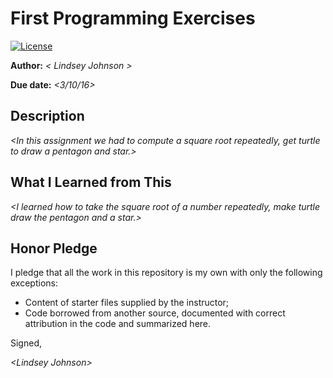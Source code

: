 # First Programming Exercises

 [![License](http://img.shields.io/badge/license-MIT-blue.svg)](http://en.wikipedia.org/wiki/MIT_License)

**Author:** _\< Lindsey Johnson \>_

**Due date:** _\<3/10/16\>_

## Description

_\<In this assignment we had to compute a square root repeatedly, get turtle to draw a pentagon and star.\>_

## What I Learned from This

_\<I learned how to take the square root of a number repeatedly, make turtle draw the pentagon and a star.\>_

## Honor Pledge

I pledge that all the work in this repository is my own with only the following exceptions:

* Content of starter files supplied by the instructor;
* Code borrowed from another source, documented with correct attribution in the code and summarized here.

Signed,

_\<Lindsey Johnson\>_
